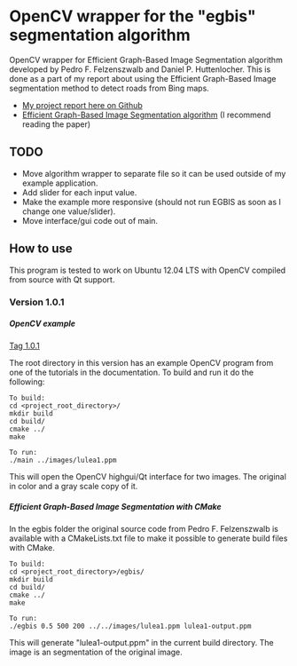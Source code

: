 OpenCV wrapper for the "egbis" segmentation algorithm
=====================================================
OpenCV wrapper for Efficient Graph-Based Image Segmentation algorithm developed
by Pedro F. Felzenszwalb and Daniel P. Huttenlocher. This is done as a part of my report about using the Efficient
Graph-Based Image segmentation method to detect roads from Bing maps.

* [My project report here on
  Github](https://github.com/christofferholmstedt/maa507-report-mathematics-behind-internet)
* [Efficient Graph-Based Image Segmentation
  algorithm](http://cs.brown.edu/~pff/segment/) (I recommend reading the paper)

TODO
----
* Move algorithm wrapper to separate file so it can be used outside of my
  example application.
* Add slider for each input value.
* Make the example more responsive (should not run EGBIS as soon as I
  change one value/slider).
* Move interface/gui code out of main.

How to use
----------
This program is tested to work on Ubuntu 12.04 LTS with OpenCV compiled from
source with Qt support.

### Version 1.0.1
##### OpenCV example
[Tag
1.0.1](https://github.com/christofferholmstedt/opencv-wrapper-egbis/tree/1.0.1)

The root directory in this version has an example OpenCV program from one of
the tutorials in the documentation. To build and run it do the following:

    To build:
    cd <project_root_directory>/
    mkdir build
    cd build/
    cmake ../
    make

    To run:
    ./main ../images/lulea1.ppm

This will open the OpenCV highgui/Qt interface for two images. The original
in color and a gray scale copy of it.

##### Efficient Graph-Based Image Segmentation with CMake
In the egbis folder the original source code from Pedro F. Felzenszwalb is
available with a CMakeLists.txt file to make it possible to generate build
files with CMake.

    To build:
    cd <project_root_directory>/egbis/
    mkdir build
    cd build/
    cmake ../
    make

    To run:
    ./egbis 0.5 500 200 ../../images/lulea1.ppm lulea1-output.ppm

This will generate "lulea1-output.ppm" in the current build directory. The
image is an segmentation of the original image.
